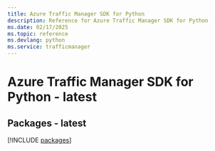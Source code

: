 ```yaml
---
title: Azure Traffic Manager SDK for Python
description: Reference for Azure Traffic Manager SDK for Python
ms.date: 02/17/2025
ms.topic: reference
ms.devlang: python
ms.service: trafficmanager
---
```

# Azure Traffic Manager SDK for Python - latest
## Packages - latest
[!INCLUDE [packages](traffic-manager-index.md)]